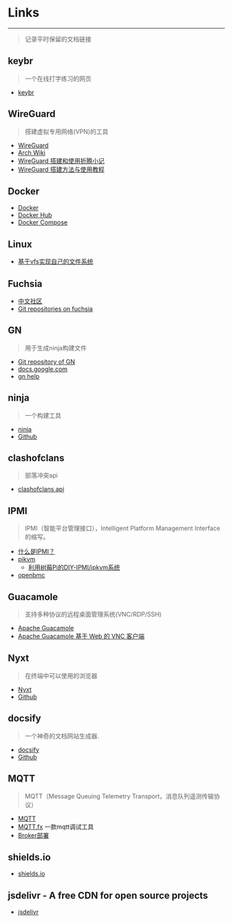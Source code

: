 # Links
---
> 记录平时保留的文档链接

## keybr
> 一个在线打字练习的网页
- [keybr](https://www.keybr.com/) 

## WireGuard
> 搭建虚拟专用网络(VPN)的工具
- [WireGuard](https://www.wireguard.com) 
- [Arch Wiki](https://wiki.archlinux.org/title/WireGuard_(%E7%AE%80%E4%BD%93%E4%B8%AD%E6%96%87))
- [WireGuard 搭建和使用折腾小记](https://www.10101.io/2018/11/10/wireguard)
- [WireGuard 搭建方法与使用教程](https://blog.starryvoid.com/archives/337.html)

## Docker
- [Docker](https://www.runoob.com/docker/docker-tutorial.html)
- [Docker Hub](https://hub.docker.com/)
- [Docker Compose](https://www.runoob.com/docker/docker-compose.html)

## Linux
- [基于vfs实现自己的文件系统](https://www.cnblogs.com/wangzahngjun/p/5365310.html)

## Fuchsia
- [中文社区](https://fuchsia-china.com/)
- [Git repositories on fuchsia](https://fuchsia.googlesource.com/)

## GN
> 用于生成ninja构建文件
- [Git repository of GN](https://gn.googlesource.com/gn/)
- [docs.google.com](https://docs.google.com/presentation/d/15Zwb53JcncHfEwHpnG_PoIbbzQ3GQi_cpujYwbpcbZo/htmlpresent)
- [gn help](https://gn.googlesource.com/gn/+/master/docs/reference.md)

## ninja
> 一个构建工具
- [ninja](https://ninja-build.org/)
- [Github](https://github.com/ninja-build/ninja)

## clashofclans
> 部落冲突api
- [clashofclans api](https://developer.clashofclans.com/#/getting-started) 

## IPMI
> IPMI（智能平台管理接口），Intelligent Platform Management Interface 的缩写。
- [什么是IPMI？](https://zhuanlan.zhihu.com/p/159827188)
- [pikvm](https://github.com/pikvm/pikvm)
    * [利用树莓Pi的DIY-IPMI/ipkvm系统](https://www.5axxw.com/wiki/content/l6tdtr)
- [openbmc](https://github.com/openbmc/openbmc)

## Guacamole
> 支持多种协议的远程桌面管理系统(VNC/RDP/SSH)
- [Apache Guacamole](https://guacamole.apache.org/) 
- [Apache Guacamole 基于 Web 的 VNC 客户端](https://www.oschina.net/p/guacamole?hmsr=aladdin1e1)

## Nyxt
> 在终端中可以使用的浏览器
- [Nyxt](https://nyxt.atlas.engineer/) 
- [Github](https://github.com/atlas-engineer/nyxt)

## docsify
> 一个神奇的文档网站生成器.
- [docsify](https://docsify.js.org/#/)
- [Github](https://github.com/docsifyjs/docsify)

## MQTT
> MQTT（Message Queuing Telemetry Transport，消息队列遥测传输协议）
- [MQTT](https://www.runoob.com/w3cnote/mqtt-intro.html)
- [MQTT.fx](http://www.jensd.de/apps/mqttfx/1.7.1/)
    一款mqtt调试工具
- [Broker部署](/MQTT/?id=通过docker部署mqtt-broker)

## shields.io
- [shields.io](https://shields.io/)

## jsdelivr - A free CDN for open source projects
- [jsdelivr](https://www.jsdelivr.com/)